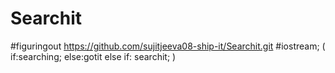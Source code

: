 # Searchit
#figuringout
https://github.com/sujitjeeva08-ship-it/Searchit.git
#iostream;
(
if:searching;
else:gotit
else if: searchit;
)
